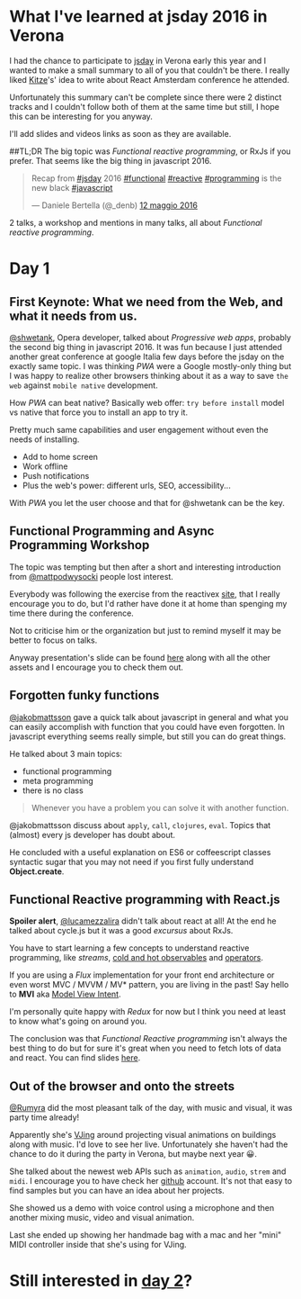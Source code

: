 # What I've learned at jsday 2016 in Verona

I had the chance to participate to [jsday](http://2016.jsday.it/) in Verona early this year and I wanted to make a small summary to all of you that couldn't be there. I really liked [Kitze](https://medium.com/@kitze/lessons-learned-at-react-amsterdam-51f2006c4a59#.leg4e0mjn)'s' idea to write about React Amsterdam conference he attended.

Unfortunately this summary can't be complete since there were 2 distinct tracks and I couldn't follow both of them at the same time but still, I hope this can be interesting for you anyway.

I'll add slides and videos links as soon as they are available.

##TL;DR
The big topic was *Functional reactive programming*, or RxJs if you prefer.
That seems like the big thing in javascript 2016.

<blockquote class="twitter-tweet" data-lang="it"><p lang="en" dir="ltr">Recap from <a href="https://twitter.com/hashtag/jsday?src=hash">#jsday</a> 2016 <a href="https://twitter.com/hashtag/functional?src=hash">#functional</a> <a href="https://twitter.com/hashtag/reactive?src=hash">#reactive</a> <a href="https://twitter.com/hashtag/programming?src=hash">#programming</a> is the new black <a href="https://twitter.com/hashtag/javascript?src=hash">#javascript</a></p>&mdash; Daniele Bertella (@_denb) <a href="https://twitter.com/_denb/status/730801587493437440">12 maggio 2016</a></blockquote>
<script async src="//platform.twitter.com/widgets.js" charset="utf-8"></script>

2 talks, a workshop and mentions in many talks, all about *Functional reactive programming*.

# Day 1
## First Keynote: What we need from the Web, and what it needs from us.
[@shwetank](https://twitter.com/shwetank), Opera developer, talked about *Progressive web apps*, probably the second big thing in javascript 2016. It was fun because I just attended another great conference at google Italia few days before the jsday on the exactly same topic. I was thinking *PWA* were a Google mostly-only thing but I was happy to realize other browsers thinking about it as a way to save `the web` against `mobile native` development.

How *PWA* can beat native?
Basically web offer: `try before install` model vs native that force you to install an app to try it.

Pretty much same capabilities and user engagement without even the needs of installing.

 - Add to home screen
 - Work offline
 - Push notifications
 - Plus the web's power: different urls, SEO, accessibility...

With *PWA* you let the user choose and that for @shwetank can be the key.

## Functional Programming and Async Programming Workshop
The topic was tempting but then after a short and interesting introduction from [@mattpodwysocki](https://twitter.com/mattpodwysocki) people lost interest.

Everybody was following the exercise from the reactivex [site](http://reactivex.io/learnrx/), that I really encourage you to do, but I'd rather have done it at home than spenging my time there during the conference.

Not to criticise him or the organization but just to remind myself it may be better to focus on talks.

Anyway presentation's slide can be found [here](https://github.com/mattpodwysocki/jsday-workshop-2016) along with all the other assets and I encourage you to check them out.

## Forgotten funky functions
[@jakobmattsson](https://twitter.com/jakobmattsson) gave a quick talk about javascript in general and what you can easily accomplish with function that you could have even forgotten. In javascript everything seems really simple, but still you can do great things.

He talked about 3 main topics:
 - functional programming
 - meta programming
 - there is no class

> Whenever you have a problem you can solve it with another function.

@jakobmattsson discuss about `apply`, `call`, `clojures`, `eval`. Topics that (almost) every js developer has doubt about.

He concluded with a useful explanation on ES6 or coffeescript classes syntactic sugar that you may not need if you first fully understand **Object.create**.

## Functional Reactive programming with React.js
**Spoiler alert**, [@lucamezzalira](https://twitter.com/lucamezzalira) didn't talk about react at all! At the end he talked about cycle.js but it was a good *excursus* about RxJs.

You have to start learning a few concepts to understand reactive programming, like *streams*, [cold and hot observables](http://reactivex.io/documentation/observable.html) and [operators](http://reactivex.io/documentation/operators.html).

If you are using a *Flux* implementation for your front end architecture or even worst MVC / MVVM / MV* pattern, you are living in the past! Say hello to **MVI** aka [Model View Intent](http://thenewstack.io/developers-need-know-mvi-model-view-intent/).

I'm personally quite happy with *Redux* for now but I think you need at least to know what's going on around you.

The conclusion was that *Functional Reactive programming* isn't always the best thing to do but for sure it's great when you need to fetch lots of data and react.
You can find slides [here](http://www.slideshare.net/flashplatform/reactive-programming-with-cyclejs).

## Out of the browser and onto the streets
[@Rumyra](https://twitter.com/Rumyra) did the most pleasant talk of the day, with music and visual, it was party time already!

Apparently she's [VJing](https://github.com/Rumyra/VJing) around projecting visual animations on buildings along with music. I'd love to see her live. Unfortunately she haven't had the chance to do it during the party in Verona, but maybe next year 😀.

She talked about the newest web APIs such as `animation`, `audio`, `strem` and `midi`. I encourage you to have check her [github](https://github.com/Rumyra) account. It's not that easy to find samples but you can have an idea about her projects.

She showed us a demo with voice control using a microphone and then another mixing music, video and visual animation.

Last she ended up showing her handmade bag with a mac and her "mini" MIDI controller inside that she's using for VJing.

# Still interested in [day 2](./day-2.md)?
